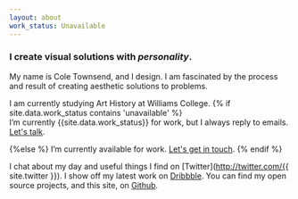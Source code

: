 ```yaml
---
layout: about
work_status: Unavailable
---
```


### I create visual solutions with _personality_.
My name is Cole Townsend, and I design. I am fascinated by the process and result of creating aesthetic solutions to problems.

I am currently studying Art History at Williams College<!-- , complemented with a healthy serving of Art Studio and Cross Country -->.
{% if site.data.work_status contains 'unavailable' %}  
I’m currently {{site.data.work_status}} for work, but I always reply to emails. <a href="&#109;&#97;&#105;&#108;&#116;&#111;&#58;%63%6F%6C%65%40%74%77%6E%73%6E%64%2E%63%6F">Let's talk</a>.

{%else %} 
I’m currently available for work. <a href="&#109;&#97;&#105;&#108;&#116;&#111;&#58;%63%6F%6C%65%40%74%77%6E%73%6E%64%2E%63%6F">Let's get in touch</a>.
{% endif %}


I chat about my day and useful things I find on [Twitter](http://twitter.com/{{ site.twitter }}). I show off my latest work on [Dribbble](http://dribbble.com/coletownsend). You can find my open source projects, and this site, on [Github](http://github.com/coletownsend).
